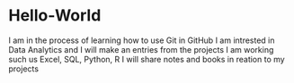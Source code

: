 # Hello-World

I am in the process of learning how to use Git in GitHub
I am intrested in Data Analytics and I will make an entries from the projects I am working such us Excel, SQL, Python, R
I will share notes and books in reation to my projects
